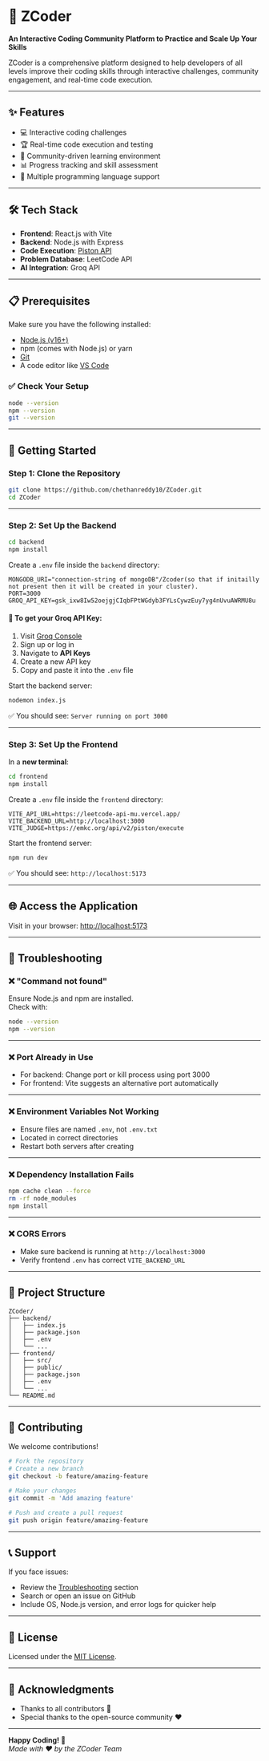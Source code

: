 # 🚀 ZCoder

**An Interactive Coding Community Platform to Practice and Scale Up Your Skills**

ZCoder is a comprehensive platform designed to help developers of all levels improve their coding skills through interactive challenges, community engagement, and real-time code execution.

---

## ✨ Features

- 💻 Interactive coding challenges  
- 🏆 Real-time code execution and testing  
- 👥 Community-driven learning environment  
- 📊 Progress tracking and skill assessment  
- 🎯 Multiple programming language support  

---

## 🛠️ Tech Stack

- **Frontend**: React.js with Vite  
- **Backend**: Node.js with Express  
- **Code Execution**: [Piston API](https://github.com/engineer-man/piston)  
- **Problem Database**: LeetCode API  
- **AI Integration**: Groq API  

---

## 📋 Prerequisites

Make sure you have the following installed:

- [Node.js (v16+)](https://nodejs.org/)  
- npm (comes with Node.js) or yarn  
- [Git](https://git-scm.com/downloads)  
- A code editor like [VS Code](https://code.visualstudio.com/)

### ✅ Check Your Setup

```bash
node --version
npm --version
git --version
```

---

## 🚀 Getting Started

### Step 1: Clone the Repository

```bash
git clone https://github.com/chethanreddy10/ZCoder.git
cd ZCoder
```

---

### Step 2: Set Up the Backend

```bash
cd backend
npm install
```

Create a `.env` file inside the `backend` directory:

```env
MONGODB_URI="connection-string of mongoDB"/Zcoder(so that if initailly not present then it will be created in your cluster).
PORT=3000
GROQ_API_KEY=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

```

#### 🔑 To get your Groq API Key:

1. Visit [Groq Console](https://console.groq.com/)
2. Sign up or log in
3. Navigate to **API Keys**
4. Create a new API key
5. Copy and paste it into the `.env` file

Start the backend server:

```bash
nodemon index.js
```

✅ You should see: `Server running on port 3000`

---

### Step 3: Set Up the Frontend

In a **new terminal**:

```bash
cd frontend
npm install
```

Create a `.env` file inside the `frontend` directory:

```env
VITE_API_URL=https://leetcode-api-mu.vercel.app/
VITE_BACKEND_URL=http://localhost:3000
VITE_JUDGE=https://emkc.org/api/v2/piston/execute
```

Start the frontend server:

```bash
npm run dev
```

✅ You should see: `http://localhost:5173`

---

## 🌐 Access the Application

Visit in your browser: [http://localhost:5173](http://localhost:5173)

---

## 🐛 Troubleshooting

### ❌ "Command not found"

Ensure Node.js and npm are installed.  
Check with:
```bash
node --version
npm --version
```

---

### ❌ Port Already in Use

- For backend: Change port or kill process using port 3000  
- For frontend: Vite suggests an alternative port automatically

---

### ❌ Environment Variables Not Working

- Ensure files are named `.env`, not `.env.txt`
- Located in correct directories
- Restart both servers after creating

---

### ❌ Dependency Installation Fails

```bash
npm cache clean --force
rm -rf node_modules
npm install
```

---

### ❌ CORS Errors

- Make sure backend is running at `http://localhost:3000`
- Verify frontend `.env` has correct `VITE_BACKEND_URL`

---

## 📁 Project Structure

```
ZCoder/
├── backend/
│   ├── index.js
│   ├── package.json
│   ├── .env
│   └── ...
├── frontend/
│   ├── src/
│   ├── public/
│   ├── package.json
│   ├── .env
│   └── ...
└── README.md
```

---

## 🤝 Contributing

We welcome contributions!

```bash
# Fork the repository
# Create a new branch
git checkout -b feature/amazing-feature

# Make your changes
git commit -m 'Add amazing feature'

# Push and create a pull request
git push origin feature/amazing-feature
```

---

## 📞 Support

If you face issues:

- Review the [Troubleshooting](#-troubleshooting) section  
- Search or open an issue on GitHub  
- Include OS, Node.js version, and error logs for quicker help

---

## 📄 License

Licensed under the [MIT License](./LICENSE).

---

## 🌟 Acknowledgments

- Thanks to all contributors 🙌  
- Special thanks to the open-source community ❤️  

---

**Happy Coding! 🎉**  
_Made with ❤️ by the ZCoder Team_